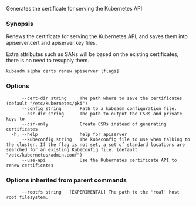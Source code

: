 
Generates the certificate for serving the Kubernetes API

### Synopsis

Renews the certificate for serving the Kubernetes API, and saves them into apiserver.cert and apiserver.key files. 

Extra attributes such as SANs will be based on the existing certificates, there is no need to resupply them.

```
kubeadm alpha certs renew apiserver [flags]
```

### Options

```
      --cert-dir string     The path where to save the certificates (default "/etc/kubernetes/pki")
      --config string       Path to a kubeadm configuration file.
      --csr-dir string      The path to output the CSRs and private keys to
      --csr-only            Create CSRs instead of generating certificates
  -h, --help                help for apiserver
      --kubeconfig string   The kubeconfig file to use when talking to the cluster. If the flag is not set, a set of standard locations are searched for an existing KubeConfig file. (default "/etc/kubernetes/admin.conf")
      --use-api             Use the Kubernetes certificate API to renew certificates
```

### Options inherited from parent commands

```
      --rootfs string   [EXPERIMENTAL] The path to the 'real' host root filesystem.
```


